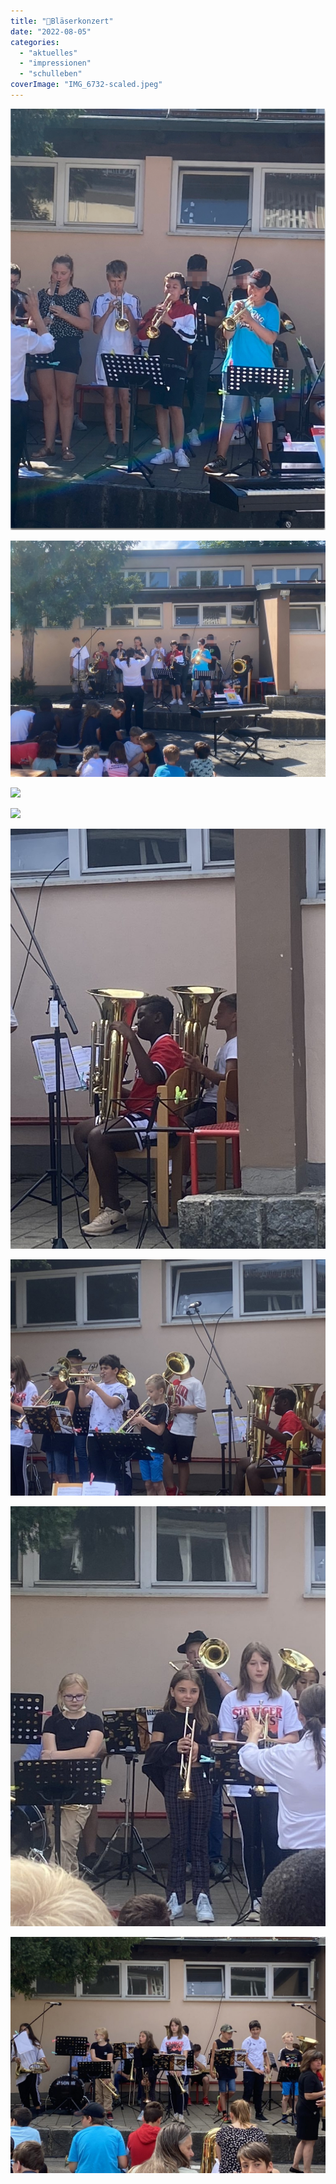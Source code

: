 ```yaml
---
title: "🎺Bläserkonzert"
date: "2022-08-05"
categories: 
  - "aktuelles"
  - "impressionen"
  - "schulleben"
coverImage: "IMG_6732-scaled.jpeg"
---
```


[![](images/Bildschirmfoto-2022-08-03-um-09.06.06-766x1024.png)](https://volksschule-partenkirchen.de/wp-content/uploads/Bildschirmfoto-2022-08-03-um-09.06.06.png)

[![](images/2F521D8D-8B84-4D47-8CFE-68E142D62852_1_105_c.jpg)](https://volksschule-partenkirchen.de/wp-content/uploads/2F521D8D-8B84-4D47-8CFE-68E142D62852_1_105_c.jpg)

[![](images/93FE2564-F513-48E6-90B2-C13F24A6BEB8_1_105_c.jpg)](https://volksschule-partenkirchen.de/wp-content/uploads/93FE2564-F513-48E6-90B2-C13F24A6BEB8_1_105_c.jpg)

[![](images/528BEF00-2D2D-4083-9F50-8CBB518FE980_1_105_c.jpg)](https://volksschule-partenkirchen.de/wp-content/uploads/528BEF00-2D2D-4083-9F50-8CBB518FE980_1_105_c.jpg)

[![](images/IMG_6734-768x1024.jpeg)](https://volksschule-partenkirchen.de/wp-content/uploads/IMG_6734-scaled.jpeg)

[![](images/IMG_6732-1024x768.jpeg)](https://volksschule-partenkirchen.de/wp-content/uploads/IMG_6732-scaled.jpeg)

[![](images/IMG_6730-768x1024.jpeg)](https://volksschule-partenkirchen.de/wp-content/uploads/IMG_6730-scaled.jpeg)

[![](images/IMG_6722-1024x768.jpeg)](https://volksschule-partenkirchen.de/wp-content/uploads/IMG_6722-scaled.jpeg)
